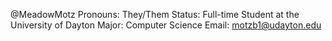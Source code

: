 @MeadowMotz
Pronouns: They/Them
Status: Full-time Student at the University of Dayton
Major: Computer Science
Email: motzb1@udayton.edu

<!---
MeadowMotz/MeadowMotz is a ✨ special ✨ repository because its `README.md` (this file) appears on your GitHub profile.
You can click the Preview link to take a look at your changes.
--->
